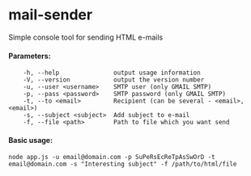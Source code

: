mail-sender
===========

Simple console tool for sending HTML e-mails

#### Parameters:
```
    -h, --help               output usage information
    -V, --version            output the version number
    -u, --user <username>    SMTP user (only GMAIL SMTP)
    -p, --pass <password>    SMTP password (only GMAIL SMTP)
    -t, --to <email>         Recipient (can be several - <email>, <email>)
    -s, --subject <subject>  Add subject to e-mail
    -f, --file <path>        Path to file which you want send
```

#### Basic usage:
```
node app.js -u email@domain.com -p SuPeRsEcReTpAsSwOrD -t email@domain.com -s "Interesting subject" -f /path/to/html/file

```


